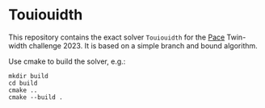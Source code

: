# Touiouidth

This repository contains the exact solver `Touiouidth` for the [Pace](https://pacechallenge.org/2023/) Twin-width challenge 2023. It is based on a simple branch and bound algorithm.

Use cmake to build the solver, e.g.:
```
mkdir build
cd build
cmake ..
cmake --build .
```
